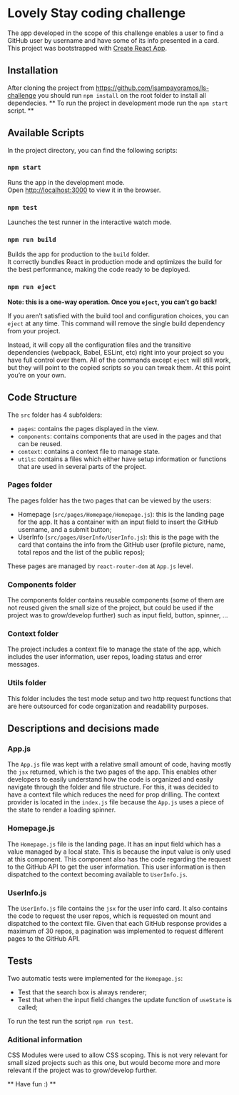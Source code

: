 # Lovely Stay coding challenge

The app developed in the scope of this challenge enables a user to find a GitHub user by username and have some of its info presented in a card.
This project was bootstrapped with [Create React App](https://github.com/facebook/create-react-app).

## Installation
After cloning the project from https://github.com/jsampayoramos/ls-challenge you should run `npm install` on the root folder to install all dependecies.
** To run the project in development mode run the `npm start` script. **

## Available Scripts

In the project directory, you can find the following scripts:

### `npm start`

Runs the app in the development mode.\
Open [http://localhost:3000](http://localhost:3000) to view it in the browser.

### `npm test`

Launches the test runner in the interactive watch mode.

### `npm run build`

Builds the app for production to the `build` folder.\
It correctly bundles React in production mode and optimizes the build for the best performance, making the code ready to be deployed.

### `npm run eject`

**Note: this is a one-way operation. Once you `eject`, you can’t go back!**

If you aren’t satisfied with the build tool and configuration choices, you can `eject` at any time. This command will remove the single build dependency from your project.

Instead, it will copy all the configuration files and the transitive dependencies (webpack, Babel, ESLint, etc) right into your project so you have full control over them. All of the commands except `eject` will still work, but they will point to the copied scripts so you can tweak them. At this point you’re on your own.

## Code Structure

The `src` folder has 4 subfolders:
* `pages`: contains the pages displayed in the view.
* `components`: contains components that are used in the pages and that can be reused.
* `context`: contains a context file to manage state.
* `utils`: contains a files which either have setup information or functions that are used in several parts of the project.

### Pages folder

The pages folder has the two pages that can be viewed by the users:
* Homepage (`src/pages/Homepage/Homepage.js`): this is the landing page for the app. It has a container with an input field to insert the GitHub username, and a submit button; 
* UserInfo (`src/pages/UserInfo/UserInfo.js`): this is the page with the card that contains the info from the GitHub user (profile picture, name, total repos and the list of the public repos);

These pages are managed by `react-router-dom` at `App.js` level.

### Components folder

The components folder contains reusable components (some of them are not reused given the small size of the project, but could be used if the project was to grow/develop further) such as input field, button, spinner, ...

### Context folder

The project includes a context file to manage the state of the app, which includes the user information, user repos, loading status and error messages. 

### Utils folder

This folder includes the test mode setup and two http request functions that are here outsourced for code organization and readability purposes.

## Descriptions and decisions made

### App.js

The `App.js` file was kept with a relative small amount of code, having mostly the `jsx` returned, which is the two pages of the app. This enables other developers to easily understand how the code is organized and easily navigate through the folder and file structure.
For this, it was decided to have a context file which reduces the need for prop drilling. The context provider is located in the `index.js` file because the `App.js` uses a piece of the state to render a loading spinner.

### Homepage.js

The `Homepage.js` file is the landing page. It has an input field which has a value managed by a local state. This is because the input value is only used at this component. This component also has the code regarding the request to the GitHub API to get the user information. This user information is then dispatched to the context becoming available to `UserInfo.js`.

### UserInfo.js

The `UserInfo.js` file contains the `jsx` for the user info card. It also contains the code to request the user repos, which is requested on mount and dispatched to the context file. Given that each GitHub response provides a maximum of 30 repos, a pagination was implemented to request different pages to the GitHub API.

## Tests

Two automatic tests were implemented for the `Homepage.js`:
* Test that the search box is always renderer;
* Test that when the input field changes the update function of `useState` is called;

To run the test run the script `npm run test`.

### Aditional information

CSS Modules were used to allow CSS scoping. This is not very relevant for small sized projects such as this one, but would become more and more relevant if the project was to grow/develop further.

** Have fun :) **